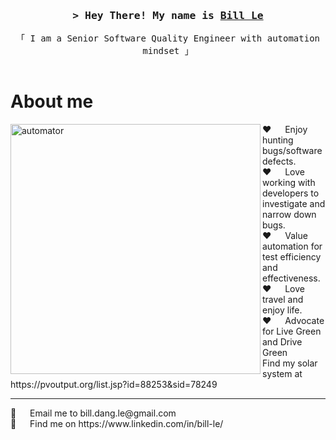 <!-- My Introduction  -->
<h3 align="center">
        <samp>&gt; Hey There! My name is
                <b><a target="_blank" href="https://www.linkedin.com/in/bill-le/">Bill Le</a></b>
        </samp>
</h3>

<p align="center"> 
  <samp>
    「 I am a Senior Software Quality Engineer with automation mindset 」
    <br>
    <br>
  </samp>
</p>

<!-- About me -->
 # About me
 
<p>
 <img align="left" width="400" src="https://readdive.com/wp-content/uploads/2021/06/Automated-Software-Testing-1024x576.png" alt="automator" />
 ❤️ &emsp; Enjoy hunting bugs/software defects.<br>
 ❤️ &emsp; Love working with developers to investigate and narrow down bugs.<br>
 ❤️ &emsp; Value automation for test efficiency and effectiveness.<br>
 ❤️ &emsp; Love travel and enjoy life.<br>
 ❤️ &emsp; Advocate for Live Green and Drive Green<br>
 Find my solar system at https://pvoutput.org/list.jsp?id=88253&sid=78249<br>
 <hr>
 📧 &emsp; Email me to bill.dang.le@gmail.com<br>
 💬 &emsp; Find me on https://www.linkedin.com/in/bill-le/
</p>
